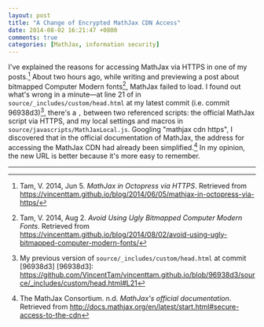 ```yaml
---
layout: post
title: "A Change of Encrypted MathJax CDN Access"
date: 2014-08-02 16:21:47 +0800
comments: true
categories: [MathJax, information security]
---
```


I've explained the reasons for accessing MathJax via HTTPS in one of
my posts.[^1]  About two hours ago, while writing and previewing a
post about bitmapped Computer Modern fonts[^2], MathJax failed to
load.  I found out what's wrong in a minute—at line 21 of in
`source/_includes/custom/head.html` at my latest commit (i.e. commit
96938d3)[^3], there's a `,` between two referenced scripts: the
official MathJax script via HTTPS, and my local settings and macros in
`source/javascripts/MathJaxLocal.js`.  Googling "mathjax cdn https", I
discovered that in the official documentation of MathJax, the address
for accessing the MathJax CDN had already been simplified.[^4]  In my
opinion, the new URL is better because it's more easy to remember.

---
[^1]: Tam, V. 2014, Jun 5. *MathJax in Octopress via HTTPS*. Retrieved from <https://vincenttam.github.io/blog/2014/06/05/mathjax-in-octopress-via-https/>
[^2]: Tam, V. 2014, Aug 2. *Avoid Using Ugly Bitmapped Computer Modern Fonts*. Retrieved from <https://vincenttam.github.io/blog/2014/08/02/avoid-using-ugly-bitmapped-computer-modern-fonts/>
[^3]: My previous version of `source/_includes/custom/head.html` at commit [96938d3]
[96938d3]: https://github.com/VincentTam/vincenttam.github.io/blob/96938d3/source/_includes/custom/head.html#L21
[^4]: The MathJax Consortium. n.d. *MathJax's official documentation*. Retrieved from <http://docs.mathjax.org/en/latest/start.html#secure-access-to-the-cdn>
